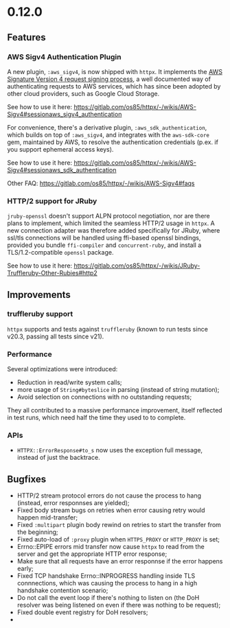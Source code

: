 # 0.12.0

## Features

### AWS Sigv4 Authentication Plugin

A new plugin, `:aws_sigv4`, is now shipped with `httpx`. It implements the [AWS Signature Version 4 request signing process](https://docs.aws.amazon.com/general/latest/gr/signature-version-4.html), a well documented way of authenticating requests to AWS services, which has since been adopted by other cloud providers, such as Google Cloud Storage.

See how to use it here: https://gitlab.com/os85/httpx/-/wikis/AWS-Sigv4#sessionaws_sigv4_authentication

For convenience, there's a derivative plugin, `:aws_sdk_authentication`, which builds on top of `:aws_sigv4`, and integrates with the `aws-sdk-core` gem, maintained by AWS, to resolve the authentication credentials (p.ex. if you support ephemeral access keys).

See how to use it here: https://gitlab.com/os85/httpx/-/wikis/AWS-Sigv4#sessionaws_sdk_authentication

Other FAQ: https://gitlab.com/os85/httpx/-/wikis/AWS-Sigv4#faqs

### HTTP/2 support for JRuby

`jruby-openssl` doesn't support ALPN protocol negotiation, nor are there plans to implement, which limited the seamless HTTP/2 usage in `httpx`. A new connection adapter was therefore added specifically for JRuby, where ssl/tls connections will be handled using ffi-based openssl bindings, provided you bundle `ffi-compiler` and `concurrent-ruby`, and install a TLS/1.2-compatible `openssl` package.

See how to use it here: https://gitlab.com/os85/httpx/-/wikis/JRuby-Truffleruby-Other-Rubies#http2

## Improvements


### truffleruby support

`httpx` supports and tests against `truffleruby` (known to run tests since v20.3, passing all tests since v21).

### Performance

Several optimizations were introduced:

* Reduction in read/write system calls;
* more usage of `String#byteslice` in parsing (instead of string mutation);
* Avoid selection on connections with no outstanding requests;

They all contributed to a massive performance improvement, itself reflected in test runs, which need half the time they used to to complete.

### APIs

* `HTTPX::ErrorResponse#to_s` now uses the exception full message, instead of just the backtrace.

## Bugfixes

* HTTP/2 stream protocol errors do not cause the process to hang (instead, error responnses are yielded);
* Fixed body stream bugs on retries when error causing retry would happen mid-transfer;
* Fixed `:multipart` plugin body rewind on retries to start the transfer from the beginning;
* Fixed auto-load of  `:proxy` plugin when `HTTPS_PROXY` or `HTTP_PROXY` is set;
* Errno::EPIPE errors mid transfer now cause `httpx` to read from the server and get the appropriate HTTP error response;
* Make sure that all requests have an error responnse if the error happens early;
* Fixed TCP handshake Errno::INPROGRESS handling inside TLS connnections, which was causing the process to hang in a high handshake contention scenario;
* Do not call the event loop if there's nothing to listen on (the DoH resolver was being listened on even if there was nothing to be request);
* Fixed double event registry for DoH resolvers;
*
